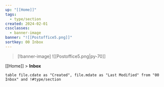 ```yaml
---
up: "[[Home]]"
tags:
  - type/section
created: 2024-02-01
cssclasses:
  - banner-image
banner: "![[Postoffice5.png]]"
sortkey: 00 Inbox
---
```

>[!banner-image] ![[Postoffice5.png|py-70]]

[[Home]] > **Inbox**

```dataview
table file.cdate as "Created", file.mdate as "Last Modified" from "00 Inbox" and !#type/section
```
